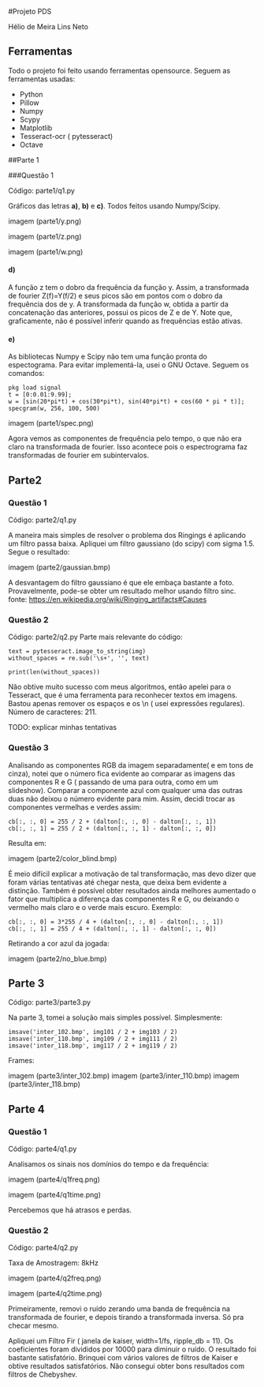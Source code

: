 #Projeto PDS

Hélio de Meira Lins Neto


## Ferramentas

Todo o projeto foi feito usando ferramentas opensource. Seguem as ferramentas usadas:

* Python
* Pillow
* Numpy
* Scypy
* Matplotlib
* Tesseract-ocr ( pytesseract)
* Octave

##Parte 1

###Questão 1

Código: parte1/q1.py

Gráficos das letras **a)**, **b)** e **c)**. Todos feitos usando Numpy/Scipy.

imagem (parte1/y.png)

imagem (parte1/z.png)

imagem (parte1/w.png)

#### **d)**
A função z tem o dobro da frequência da função y. Assim, a transformada de fourier Z(f)=Y(f/2) e seus picos são em pontos com o dobro da frequência dos de y. A transformada da função w, obtida a partir da concatenação das anteriores, possui os picos de Z e de Y. Note que, graficamente, não é possível inferir quando as frequências estão ativas.

#### **e)**

As bibliotecas Numpy e Scipy não tem uma função pronta do espectograma. Para evitar implementá-la, usei o GNU Octave. Seguem os comandos:

    pkg load signal
    t = [0:0.01:9.99];
    w = [sin(20*pi*t) + cos(30*pi*t), sin(40*pi*t) + cos(60 * pi * t)];
    specgram(w, 256, 100, 500)

imagem (parte1/spec.png)

Agora vemos as componentes de frequência pelo tempo, o que não era claro na transformada de fourier. Isso acontece pois o espectrograma faz transformadas de fourier em subintervalos.

## Parte2

### Questão 1

Código: parte2/q1.py

A maneira mais simples de resolver o problema dos Ringings é aplicando um filtro passa baixa. Apliquei um filtro gaussiano (do scipy) com sigma 1.5. Segue o resultado:

imagem (parte2/gaussian.bmp)

A desvantagem do filtro gaussiano é que ele embaça bastante a foto. Provavelmente, pode-se obter um resultado melhor usando filtro sinc. fonte: https://en.wikipedia.org/wiki/Ringing_artifacts#Causes

### Questão 2

Código: parte2/q2.py
Parte mais relevante do código:

    text = pytesseract.image_to_string(img)
    without_spaces = re.sub('\s+', '', text)

    print(len(without_spaces))

Não obtive muito sucesso com meus algoritmos, então apelei para o Tesseract, que é uma ferramenta para reconhecer textos em imagens. Bastou apenas remover os espaços e os \n ( usei expressões regulares). Número de caracteres: 211.

TODO: explicar minhas tentativas

### Questão 3

Analisando as componentes RGB da imagem separadamente( e em tons de cinza), notei que o número fica evidente ao comparar as imagens das componentes R e G ( passando de uma para outra, como em um slideshow). Comparar a componente azul com qualquer uma das outras duas não deixou o número evidente para mim.
Assim, decidi trocar as componentes vermelhas e verdes assim:

    cb[:, :, 0] = 255 / 2 + (dalton[:, :, 0] - dalton[:, :, 1])
    cb[:, :, 1] = 255 / 2 + (dalton[:, :, 1] - dalton[:, :, 0])

Resulta em:

imagem (parte2/color_blind.bmp)

É meio difícil explicar a motivação de tal transformação, mas devo dizer que foram várias tentativas até chegar nesta, que deixa bem evidente a distinção. Também é possível obter resultados ainda melhores aumentado o fator que multiplica a diferença das componentes R e G, ou deixando o vermelho mais claro e o verde mais escuro. Exemplo:

    cb[:, :, 0] = 3*255 / 4 + (dalton[:, :, 0] - dalton[:, :, 1])
    cb[:, :, 1] = 255 / 4 + (dalton[:, :, 1] - dalton[:, :, 0])


Retirando a cor azul da jogada:

imagem (parte2/no_blue.bmp)

## Parte 3

Código: parte3/parte3.py

Na parte 3, tomei a solução mais simples possível. Simplesmente:

    imsave('inter_102.bmp', img101 / 2 + img103 / 2)
    imsave('inter_110.bmp', img109 / 2 + img111 / 2)
    imsave('inter_118.bmp', img117 / 2 + img119 / 2)

Frames:

imagem (parte3/inter_102.bmp)
imagem (parte3/inter_110.bmp)
imagem (parte3/inter_118.bmp)

## Parte 4

### Questão 1

Código: parte4/q1.py

Analisamos os sinais nos domínios do tempo e da frequência:

imagem (parte4/q1freq.png)

imagem (parte4/q1time.png)

Percebemos que há atrasos e perdas.

### Questão 2

Código: parte4/q2.py

Taxa de Amostragem: 8kHz

imagem (parte4/q2freq.png)

imagem (parte4/q2time.png)

Primeiramente, removi o ruído zerando uma banda de frequência na transformada de fourier, e depois tirando a transformada inversa. Só pra checar mesmo.

Apliquei um Filtro Fir ( janela de kaiser, width=1/fs, ripple_db = 11). Os coeficientes foram divididos por 10000 para diminuir o ruído. O resultado foi bastante satisfatório. Brinquei com vários valores de filtros de Kaiser e obtive resultados satisfatórios. Não consegui obter bons resultados com filtros de Chebyshev.
